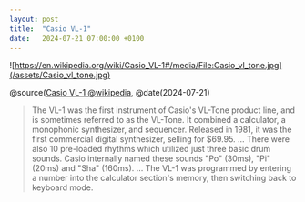 ```yaml
---
layout: post
title:  "Casio VL-1"
date:   2024-07-21 07:00:00 +0100
---
```


![https://en.wikipedia.org/wiki/Casio_VL-1#/media/File:Casio_vl_tone.jpg](/assets/Casio_vl_tone.jpg)

@source([Casio VL-1 @wikipedia](https://en.wikipedia.org/wiki/Casio_VL-1), @date(2024-07-21)

> The VL-1 was the first instrument of Casio's VL-Tone product line, and is sometimes referred to as the VL-Tone. It combined a calculator, a monophonic synthesizer, and sequencer. Released in 1981, it was the first commercial digital synthesizer, selling for $69.95.
> … There were also 10 pre-loaded rhythms which utilized just three basic drum sounds. Casio internally named these sounds "Po" (30ms), "Pi" (20ms) and "Sha" (160ms).
> … The VL-1 was programmed by entering a number into the calculator section's memory, then switching back to keyboard mode.